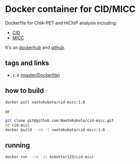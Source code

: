 # Docker container for CID/MICC

Dockerfile for ChIA-PET and HiChIP analysis including:
- [CID](http://groups.csail.mit.edu/cgs/gem/cid/)
- [MICC](http://bioinfo.au.tsinghua.edu.cn/member/xwwang/MICCusage/)

It's on [dockerhub](https://hub.docker.com/r/naotokubota/cid-micc) and [github](https://github.com/NaotoKubota/cid-micc).

## tags and links
- `1.0` [(master/Dockerfile)](https://github.com/NaotoKubota/cid-micc/blob/master/Dockerfile)

## how to build

```sh
docker pull naotokubota/cid-micc:1.0
```

or

```sh
git clone git@github.com:NaotoKubota/cid-micc.git
cd cid-micc
docker build --rm -t naotokubota/cid-micc:1.0 .
```

## running

```sh
docker run --rm -it kubotter123/cid-micc
```
